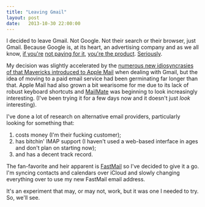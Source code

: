 ```yaml
---
title: "Leaving Gmail"
layout: post
date:   2013-10-30 22:00:00
---
```


I decided to leave Gmail. Not Google. Not their search or their browser, just Gmail. Because Google is, at its heart, an advertising company and as we all know, [if you're](http://lifehacker.com/5697167/if-youre-not-paying-for-it-youre-the-product) [not paying for it](http://www.metafilter.com/95152/Userdriven-discontent#3256046), [you're the product](http://www.forbes.com/sites/marketshare/2012/03/05/if-youre-not-paying-for-it-you-become-the-product/). [Seriously](http://bit.ly/1aUIS0Z).

My decision was slightly accelerated by the [numerous new idiosyncrasies of that Mavericks introduced to Apple Mail](http://tidbits.com/article/14219) when dealing with Gmail, but the idea of moving to a paid email service had been germinating far longer than that. Apple Mail had also grown a bit wearisome for me due to its lack of robust keyboard shortcuts and [MailMate](http://freron.com/) was beginning to look increasingly interesting. (I've been trying it for a few days now and it doesn't just _look_ interesting).

I've done a lot of research on alternative email providers, particularly looking for something that:

1. costs money (I'm their fucking customer);
2. has bitchin' IMAP support (I haven't used a web-based interface in ages and don't plan on starting now);
3. and has a decent track record.

The fan-favorite and heir apparent is [FastMail](https://www.fastmail.fm/) so I've decided to give it a go. I'm syncing contacts and calendars over iCloud and slowly changing everything over to use my new FastMail email address.

It's an experiment that may, or may not, work, but it was one I needed to try. So, we'll see.